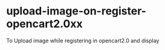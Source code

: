 # upload-image-on-register-opencart2.0xx
To Upload image while registering in opencart2.0 and display
